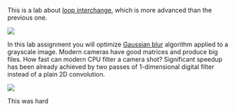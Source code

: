 This is a lab about [loop interchange](https://en.wikipedia.org/wiki/Loop_interchange), which is more advanced than the previous one.

[<img src="../../../img/LoopInterchange2-Intro.png">](https://www.youtube.com/watch?v=vsvdtOgBHWo&list=PLRWO2AL1QAV6bJAU2kgB4xfodGID43Y5d)

In this lab assignment you will optimize [Gaussian blur](https://en.wikipedia.org/wiki/Gaussian_blur) algorithm applied to a grayscale image.
Modern cameras have good matrices and produce big files. How fast can modern CPU filter a camera shot?
Significant speedup has been already achieved by two passes of 1-dimensional digital filter instead of a plain 2D convolution.

[<img src="../../../img/LoopInterchange2-Summary.png">](https://www.youtube.com/watch?v=uUPOKCT8lyo&list=PLRWO2AL1QAV6bJAU2kgB4xfodGID43Y5d)

This was hard